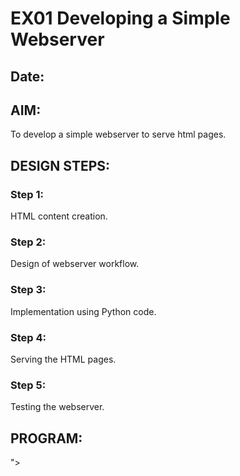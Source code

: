 # EX01 Developing a Simple Webserver
## Date:

## AIM:
To develop a simple webserver to serve html pages.

## DESIGN STEPS:
### Step 1: 
HTML content creation.

### Step 2:
Design of webserver workflow.

### Step 3:
Implementation using Python code.

### Step 4:
Serving the HTML pages.

### Step 5:
Testing the webserver.

## PROGRAM:
<!DOCTYPE html>
<html lang="en">
<head>
    <meta charset="UTF-8">
    <meta name="viewport" content="width=device-width, initial-scale=1.0">
    <title>Document</title>
    <link href="https://cdn.jsdelivr.net/npm/bootstrap@5.3.3/dist/css/bootstrap.min.css" rel="stylesheet" integrity="sha384-QWTKZyjpPEjISv5WaRU9OFeRpok6YctnYmDr5pNlyT2bRjXh0JMhjY6hW+ALEwIH" crossorigin="anonymous">">
    <link rel="stylesheet" href="https://cdn.jsdelivr.net/npm/bootstrap-icons@1.11.3/font/bootstrap-icons.min.css">
    <style>
        a{
            text-decoration: none;
            color: brown;
            font-size: large;
        }
        input:hover{
            background-color:cornsilk;
            color:black;
            font-family: 'Times New Roman';

        }
        input{
            border-radius: 25px;
            width: 500px;
            height: 20px;
            background-color:  rgb(237, 252, 170);
            background-image:url('100.png'),url('111.webp');
            background-position: 1%,98%;
            background-size: 30px;
            background-repeat: no-repeat;
            text-align: center;
            padding: 10px;
            
        }
    </style>
</head>
<body>
    <div style="display: flex;background-color: rgb(237, 252, 170);height: 80px;">
        <div class="row1" style="padding-top: 30px; padding-right: 30px;padding-left: 30px;width: 40%; ">
            <a href="https://twitter.com/"><i class="bi bi-twitter-x" style="padding-right: 7px;"></i></a>
            <a href="https://about.meta.com/"><i class="bi bi-meta" style="padding-right: 7px;"></i></a>
            <a href="https://www.whatsapp.com/"><i class="bi bi-whatsapp" style="padding-right: 7px;"></i></a>
            <a href="https://www.instagram.com/"><i class="bi bi-instagram"  style="padding-right: 7px;"></i></a>
            <a href="https://www.threads.net/login"><i class="bi bi-threads"  style="padding-right: 7px;"></i></a>
        </div>
        <div style="padding-left: 300px; padding-top: 28px; text-decoration: none; font-style: italic;font-weight: 200;width: 40%;">
            <a href="">Alumni</a>
            <i class="bi bi-three-dots-vertical"></i>
            <a href="">Events</a>
            <i class="bi bi-three-dots-vertical"></i>
            <a href="">Cheer</a>
            <i class="bi bi-three-dots-vertical"></i>
            <a href="">Login</a>
            <i class="bi bi-three-dots-vertical"></i>
            <a href="">SEC portal</a>
            <i class="bi bi-three-dots-vertical"></i>
        </div>
        <div style="width: 20%; padding-top: 18px;">
            <input type="text" name="sr" placeholder=" Search " style="width: 200px;" >
        </div>
    </div>

    <div style="display: flex; margin-left: 50px; margin-right: 50px; background-color: chartreuse; height: 120px;">
        <div style="width: 30%; padding-top: 25px;">
            <img src="saveetha logo.png" style="width: 100%;">
        </div>
        <div style="width: 35%;"></div>
        <div style="width: 35%;"></div>
    </div>
    <div>

        <div id="carouselExampleDark" class="carousel carousel-dark slide" style="padding:0% 20px;">
            <div class="carousel-indicators">
              <button type="button" data-bs-target="#carouselExampleDark" data-bs-slide-to="0" class="active" aria-current="true" aria-label="Slide 1"></button>
              <button type="button" data-bs-target="#carouselExampleDark" data-bs-slide-to="1" aria-label="Slide 2"></button>
              <button type="button" data-bs-target="#carouselExampleDark" data-bs-slide-to="2" aria-label="Slide 3"></button>
            </div>
            <div class="carousel-inner">
              <div class="carousel-item active" data-bs-interval="10000">
                <img src="01.jpeg" class="d-block w-100" alt="...">
                <div class="carousel-caption d-none d-md-block">
                </div>
              </div>
              <div class="carousel-item" data-bs-interval="2000">
                <img src="02.jpg" class="d-block w-100" alt="...">
                <div class="carousel-caption d-none d-md-block">
                </div>
              </div>
              <div class="carousel-item">
                <img src="02.png" class="d-block w-100" alt="...">
                <div class="carousel-caption d-none d-md-block">
                </div>
              </div>
            </div>
            <button class="carousel-control-prev" type="button" data-bs-target="#carouselExampleDark" data-bs-slide="prev">
              <span class="carousel-control-prev-icon" aria-hidden="true"></span>
              <span class="visually-hidden">Previous</span>
            </button>
            <button class="carousel-control-next" type="button" data-bs-target="#carouselExampleDark" data-bs-slide="next">
              <span class="carousel-control-next-icon" aria-hidden="true"></span>
              <span class="visually-hidden">Next</span>

            </button>
          </div>
         

    </div>

    
    <script src="https://cdn.jsdelivr.net/npm/bootstrap@5.3.3/dist/js/bootstrap.bundle.min.js" integrity="sha384-YvpcrYf0tY3lHB60NNkmXc5s9fDVZLESaAA55NDzOxhy9GkcIdslK1eN7N6jIeHz" crossorigin="anonymous"></script>

</body></html>
## OUTPUT:  
![Screenshot 2024-03-29 230714](https://github.com/Ashwinakn/simplewebserver/assets/152128332/791061f9-b528-4b9e-b18d-80edc90660a2)



## RESULT:
The program for implementing simple webserver is executed successfully.
